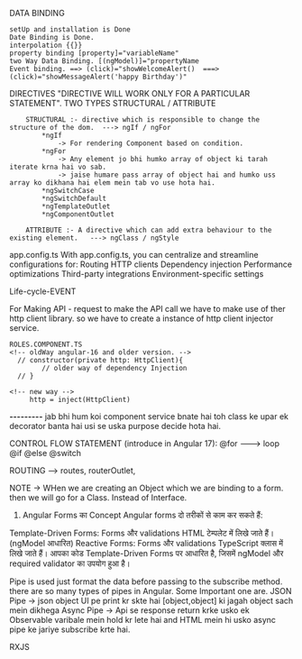 DATA BINDING

    setUp and installation is Done
    Date Binding is Done.
    interpolation {{}}
    property binding [property]="variableName"
    two Way Data Binding. [(ngModel)]="propertyName
    Event binding. ==> (click)="showWelcomeAlert()  ===>  (click)="showMessageAlert('happy Birthday')"

DIRECTIVES 
     "DIRECTIVE WILL WORK ONLY FOR A PARTICULAR STATEMENT".
    TWO TYPES
        STRUCTURAL / ATTRIBUTE

        STRUCTURAL :- directive which is responsible to change the structure of the dom.  ---> ngIf / ngFor 
            *ngIf
                -> For rendering Component based on condition.
            *ngFor
                -> Any element jo bhi humko array of object ki tarah iterate krna hai vo sab.
                -> jaise humare pass array of object hai and humko uss array ko dikhana hai elem mein tab vo use hota hai.
            *ngSwitchCase
            *ngSwitchDefault
            *ngTemplateOutlet
            *ngComponentOutlet
               
        ATTRIBUTE :- A directive which can add extra behaviour to the existing element.   ---> ngClass / ngStyle 


app.config.ts
   With app.config.ts, you can centralize and streamline configurations for:
        Routing
        HTTP clients
        Dependency injection
        Performance optimizations
        Third-party integrations
        Environment-specific settings

Life-cycle-EVENT




For Making API - request
        to make the API call we have to make use of ther http client library.
        so we have to create a instance of http client injector service.

    ROLES.COMPONENT.TS
    <!-- oldWay angular-16 and older version. -->
      // constructor(private http: HttpClient){
            // older way of dependency Injection  
      // }

    <!-- new way -->
         http = inject(HttpClient)

****---------****
jab bhi hum koi component service bnate hai toh class ke upar ek decorator banta hai usi se uska purpose decide hota hai.


CONTROL FLOW STATEMENT (introduce in Angular 17):
   @for ---> loop
   @if @else
   @switch

ROUTING --> 
   routes, routerOutlet, 

NOTE -> WHen we are creating an Object which we are binding to a form. then we will go for a Class. Instead of Interface.

1. Angular Forms का Concept
Angular forms दो तरीकों से काम कर सकते हैं:

Template-Driven Forms: Forms और validations HTML टेम्पलेट में लिखे जाते हैं। (ngModel आधारित)
Reactive Forms: Forms और validations TypeScript क्लास में लिखे जाते हैं।
आपका कोड Template-Driven Forms पर आधारित है, जिसमें ngModel और required validator का उपयोग हुआ है।


Pipe is used just format the data before passing to the subscribe method.
there are so many types of pipes in Angular. Some Important one are. 
   JSON Pipe -> json object UI pe print kr skte hai [object,object] ki jagah object sach mein dikhega
   Async Pipe -> Api se response return krke usko ek Observable varibale mein hold kr lete hai and HTML mein hi usko async pipe ke jariye subscribe krte hai.

RXJS

